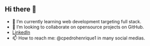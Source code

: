 ## Hi there 👋
 <!-- - 🔭 I’m currently working on learning -->
- 🌱 I’m currently learning web development targeting full stack.
- 👯 I’m looking to collaborate on opensource projects on GitHub.
- [LinkedIn](https://www.linkedin.com/in/cpedrohenrique1/)
- 📫 How to reach me: @cpedrohenrique1 in many social medias.
<!-- - 🤔 I’m looking for help with ... -->
<!-- - 💬 Ask me about ... -->
<!-- ⚡ Fun fact: I -->
